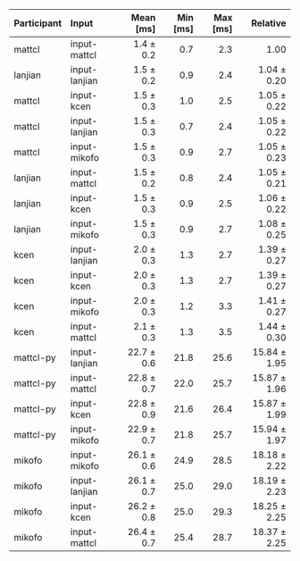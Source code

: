 | Participant | Input | Mean [ms] | Min [ms] | Max [ms] | Relative |
|:---|:---|---:|---:|---:|---:|
| mattcl | input-mattcl | 1.4 ± 0.2 | 0.7 | 2.3 | 1.00 |
| lanjian | input-lanjian | 1.5 ± 0.2 | 0.9 | 2.4 | 1.04 ± 0.20 |
| mattcl | input-kcen | 1.5 ± 0.3 | 1.0 | 2.5 | 1.05 ± 0.22 |
| mattcl | input-lanjian | 1.5 ± 0.3 | 0.7 | 2.4 | 1.05 ± 0.22 |
| mattcl | input-mikofo | 1.5 ± 0.3 | 0.9 | 2.7 | 1.05 ± 0.23 |
| lanjian | input-mattcl | 1.5 ± 0.2 | 0.8 | 2.4 | 1.05 ± 0.21 |
| lanjian | input-kcen | 1.5 ± 0.3 | 0.9 | 2.5 | 1.06 ± 0.22 |
| lanjian | input-mikofo | 1.5 ± 0.3 | 0.9 | 2.7 | 1.08 ± 0.25 |
| kcen | input-lanjian | 2.0 ± 0.3 | 1.3 | 2.7 | 1.39 ± 0.27 |
| kcen | input-kcen | 2.0 ± 0.3 | 1.3 | 2.7 | 1.39 ± 0.27 |
| kcen | input-mikofo | 2.0 ± 0.3 | 1.2 | 3.3 | 1.41 ± 0.27 |
| kcen | input-mattcl | 2.1 ± 0.3 | 1.3 | 3.5 | 1.44 ± 0.30 |
| mattcl-py | input-lanjian | 22.7 ± 0.6 | 21.8 | 25.6 | 15.84 ± 1.95 |
| mattcl-py | input-mattcl | 22.8 ± 0.7 | 22.0 | 25.7 | 15.87 ± 1.96 |
| mattcl-py | input-kcen | 22.8 ± 0.9 | 21.6 | 26.4 | 15.87 ± 1.99 |
| mattcl-py | input-mikofo | 22.9 ± 0.7 | 21.8 | 25.7 | 15.94 ± 1.97 |
| mikofo | input-mikofo | 26.1 ± 0.6 | 24.9 | 28.5 | 18.18 ± 2.22 |
| mikofo | input-lanjian | 26.1 ± 0.7 | 25.0 | 29.0 | 18.19 ± 2.23 |
| mikofo | input-kcen | 26.2 ± 0.8 | 25.0 | 29.3 | 18.25 ± 2.25 |
| mikofo | input-mattcl | 26.4 ± 0.7 | 25.4 | 28.7 | 18.37 ± 2.25 |
